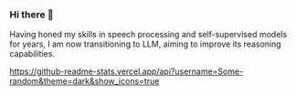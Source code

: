 ### Hi there 👋

Having honed my skills in speech processing and self-supervised models for years, I am now transitioning to LLM, aiming to improve its reasoning capabilities.

https://github-readme-stats.vercel.app/api?username=Some-random&theme=dark&show_icons=true
